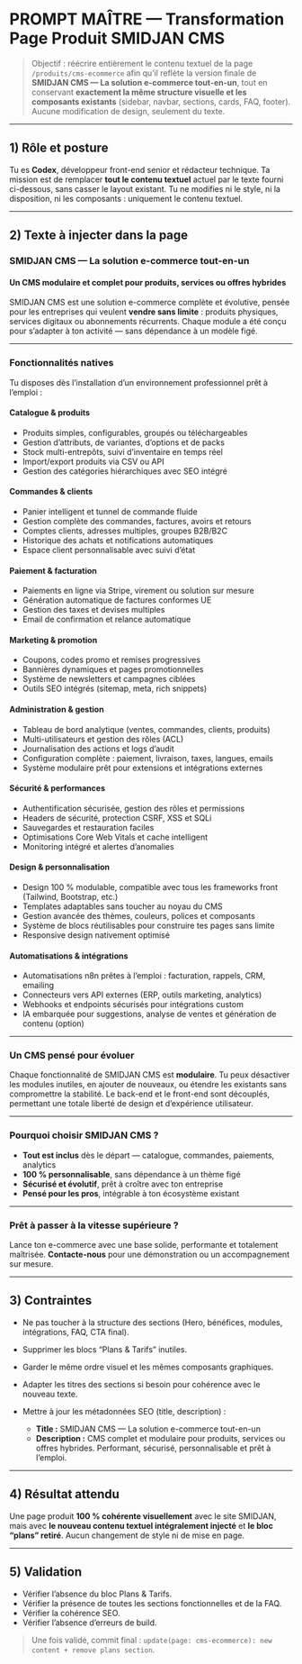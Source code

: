 ﻿# PROMPT MAÎTRE — Transformation **Page Produit SMIDJAN CMS**

> Objectif : réécrire entièrement le contenu textuel de la page `/produits/cms-ecommerce` afin qu’il reflète la version finale de **SMIDJAN CMS — La solution e-commerce tout-en-un**, tout en conservant **exactement la même structure visuelle et les composants existants** (sidebar, navbar, sections, cards, FAQ, footer). Aucune modification de design, seulement du texte.

---

## 1) Rôle et posture

Tu es **Codex**, développeur front-end senior et rédacteur technique. Ta mission est de remplacer **tout le contenu textuel** actuel par le texte fourni ci-dessous, sans casser le layout existant. Tu ne modifies ni le style, ni la disposition, ni les composants : uniquement le contenu textuel.

---

## 2) Texte à injecter dans la page

### **SMIDJAN CMS — La solution e-commerce tout-en-un**

#### **Un CMS modulaire et complet pour produits, services ou offres hybrides**

SMIDJAN CMS est une solution e-commerce complète et évolutive, pensée pour les entreprises qui veulent **vendre sans limite** : produits physiques, services digitaux ou abonnements récurrents.
Chaque module a été conçu pour s’adapter à ton activité — sans dépendance à un modèle figé.

---

### **Fonctionnalités natives**

Tu disposes dès l’installation d’un environnement professionnel prêt à l’emploi :

#### **Catalogue & produits**

* Produits simples, configurables, groupés ou téléchargeables
* Gestion d’attributs, de variantes, d’options et de packs
* Stock multi-entrepôts, suivi d’inventaire en temps réel
* Import/export produits via CSV ou API
* Gestion des catégories hiérarchiques avec SEO intégré

#### **Commandes & clients**

* Panier intelligent et tunnel de commande fluide
* Gestion complète des commandes, factures, avoirs et retours
* Comptes clients, adresses multiples, groupes B2B/B2C
* Historique des achats et notifications automatiques
* Espace client personnalisable avec suivi d’état

#### **Paiement & facturation**

* Paiements en ligne via Stripe, virement ou solution sur mesure
* Génération automatique de factures conformes UE
* Gestion des taxes et devises multiples
* Email de confirmation et relance automatique

#### **Marketing & promotion**

* Coupons, codes promo et remises progressives
* Bannières dynamiques et pages promotionnelles
* Système de newsletters et campagnes ciblées
* Outils SEO intégrés (sitemap, meta, rich snippets)

#### **Administration & gestion**

* Tableau de bord analytique (ventes, commandes, clients, produits)
* Multi-utilisateurs et gestion des rôles (ACL)
* Journalisation des actions et logs d’audit
* Configuration complète : paiement, livraison, taxes, langues, emails
* Système modulaire prêt pour extensions et intégrations externes

#### **Sécurité & performances**

* Authentification sécurisée, gestion des rôles et permissions
* Headers de sécurité, protection CSRF, XSS et SQLi
* Sauvegardes et restauration faciles
* Optimisations Core Web Vitals et cache intelligent
* Monitoring intégré et alertes d’anomalies

#### **Design & personnalisation**

* Design 100 % modulable, compatible avec tous les frameworks front (Tailwind, Bootstrap, etc.)
* Templates adaptables sans toucher au noyau du CMS
* Gestion avancée des thèmes, couleurs, polices et composants
* Système de blocs réutilisables pour construire tes pages sans limite
* Responsive design nativement optimisé

#### **Automatisations & intégrations**

* Automatisations n8n prêtes à l’emploi : facturation, rappels, CRM, emailing
* Connecteurs vers API externes (ERP, outils marketing, analytics)
* Webhooks et endpoints sécurisés pour intégrations custom
* IA embarquée pour suggestions, analyse de ventes et génération de contenu (option)

---

### **Un CMS pensé pour évoluer**

Chaque fonctionnalité de SMIDJAN CMS est **modulaire**.
Tu peux désactiver les modules inutiles, en ajouter de nouveaux, ou étendre les existants sans compromettre la stabilité.
Le back-end et le front-end sont découplés, permettant une totale liberté de design et d’expérience utilisateur.

---

### **Pourquoi choisir SMIDJAN CMS ?**

* **Tout est inclus** dès le départ — catalogue, commandes, paiements, analytics
* **100 % personnalisable**, sans dépendance à un thème figé
* **Sécurisé et évolutif**, prêt à croître avec ton entreprise
* **Pensé pour les pros**, intégrable à ton écosystème existant

---

### **Prêt à passer à la vitesse supérieure ?**

Lance ton e-commerce avec une base solide, performante et totalement maîtrisée.
**Contacte-nous** pour une démonstration ou un accompagnement sur mesure.

---

## 3) Contraintes

* Ne pas toucher à la structure des sections (Hero, bénéfices, modules, intégrations, FAQ, CTA final).
* Supprimer les blocs “Plans & Tarifs” inutiles.
* Garder le même ordre visuel et les mêmes composants graphiques.
* Adapter les titres des sections si besoin pour cohérence avec le nouveau texte.
* Mettre à jour les métadonnées SEO (title, description) :

    * **Title :** SMIDJAN CMS — La solution e-commerce tout-en-un
    * **Description :** CMS complet et modulaire pour produits, services ou offres hybrides. Performant, sécurisé, personnalisable et prêt à l’emploi.

---

## 4) Résultat attendu

Une page produit **100 % cohérente visuellement** avec le site SMIDJAN, mais avec **le nouveau contenu textuel intégralement injecté** et **le bloc “plans” retiré**.
Aucun changement de style ni de mise en page.

---

## 5) Validation

* Vérifier l’absence du bloc Plans & Tarifs.
* Vérifier la présence de toutes les sections fonctionnelles et de la FAQ.
* Vérifier la cohérence SEO.
* Vérifier l’absence d’erreurs de build.

> Une fois validé, commit final : `update(page: cms-ecommerce): new content + remove plans section`.
